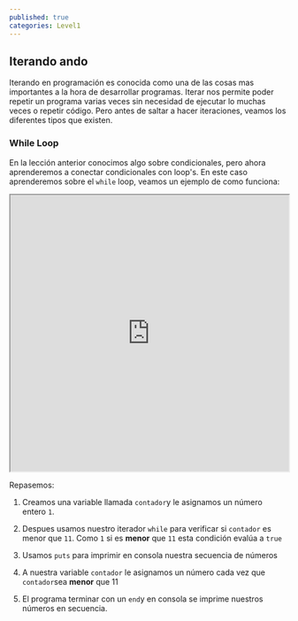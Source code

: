 ```yaml
---
published: true
categories: Level1
---
```

## Iterando ando

Iterando en programación es conocida como una de las cosas mas importantes a la hora de desarrollar programas. Iterar nos permite poder repetir un programa varias veces sin necesidad de ejecutar lo muchas veces o repetir código. Pero antes de saltar a hacer iteraciones, veamos los diferentes tipos que existen.


### While Loop

En la lección anterior conocimos algo sobre condicionales, pero ahora aprenderemos a conectar condicionales con loop's. En este caso aprenderemos sobre el `while` loop, veamos un ejemplo de como funciona:

<iframe src="https://paiza.io/projects/e/7nQGDpWCUnbeRFecPRNPLQ?theme=twilight" width="100%" height="500" scrolling="no" seamless="seamless"></iframe>

Repasemos:
1. Creamos una variable llamada `contador`y le asignamos un número entero `1`.

2. Despues usamos nuestro iterador `while` para verificar si `contador` es menor que `11`. Como `1` si es **menor** que `11` esta condición evalúa a `true`

3. Usamos `puts` para imprimir en consola nuestra secuencia de números

4. A nuestra variable `contador` le asignamos un número cada vez que `contador`sea **menor** que 11

5. El programa terminar con un `end`y en consola se imprime nuestros números en secuencia.
